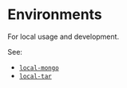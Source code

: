 # Environments

For local usage and development.

See:
- [`local-mongo`](./local-mongo)
- [`local-tar`](./local-tar)

